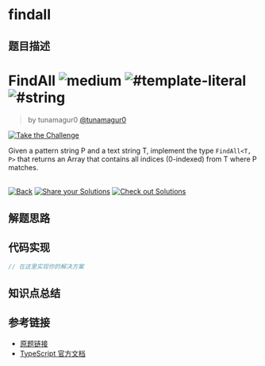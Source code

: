 # findall

## 题目描述

<!--info-header-start--><h1>FindAll <img src="https://img.shields.io/badge/-medium-d9901a" alt="medium"/> <img src="https://img.shields.io/badge/-%23template--literal-999" alt="#template-literal"/> <img src="https://img.shields.io/badge/-%23string-999" alt="#string"/></h1><blockquote><p>by tunamagur0 <a href="https://github.com/tunamagur0" target="_blank">@tunamagur0</a></p></blockquote><p><a href="https://tsch.js.org/21104/play" target="_blank"><img src="https://img.shields.io/badge/-Take%20the%20Challenge-3178c6?logo=typescript&logoColor=white" alt="Take the Challenge"/></a> </p><!--info-header-end-->

Given a pattern string P and a text string T, implement the type `FindAll<T, P>` that returns an Array that contains all indices (0-indexed) from T where P matches.


<!--info-footer-start--><br><a href="../../README.md" target="_blank"><img src="https://img.shields.io/badge/-Back-grey" alt="Back"/></a> <a href="https://tsch.js.org/21104/answer" target="_blank"><img src="https://img.shields.io/badge/-Share%20your%20Solutions-teal" alt="Share your Solutions"/></a> <a href="https://tsch.js.org/21104/solutions" target="_blank"><img src="https://img.shields.io/badge/-Check%20out%20Solutions-de5a77?logo=awesome-lists&logoColor=white" alt="Check out Solutions"/></a> <!--info-footer-end-->

## 解题思路

<!-- 在这里记录你的解题思路和学习笔记 -->

## 代码实现

```typescript
// 在这里实现你的解决方案
```

## 知识点总结

<!-- 在这里总结相关的 TypeScript 知识点 -->

## 参考链接

- [原题链接](https://github.com/type-challenges/type-challenges/tree/main/questions/21104-medium-findall)
- [TypeScript 官方文档](https://www.typescriptlang.org/docs/)
